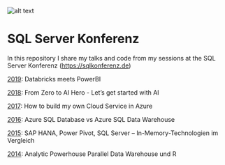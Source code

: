 ![alt text](https://sqlkonferenz.de/assets/images/content/default/PASS-og-image.jpg)

# SQL Server Konferenz

In this repository I share my talks and code from my sessions at the SQL Server Konferenz (https://sqlkonferenz.de)

[2019](/2019): Databricks meets PowerBI

[2018](/2018): From Zero to AI Hero - Let’s get started with AI

[2017](/2017): How to build my own Cloud Service in Azure

[2016](/2016): Azure SQL Database vs Azure SQL Data Warehouse

[2015](/2015): SAP HANA, Power Pivot, SQL Server – In-Memory-Technologien im Vergleich

[2014](/2014): Analytic Powerhouse Parallel Data Warehouse und R
